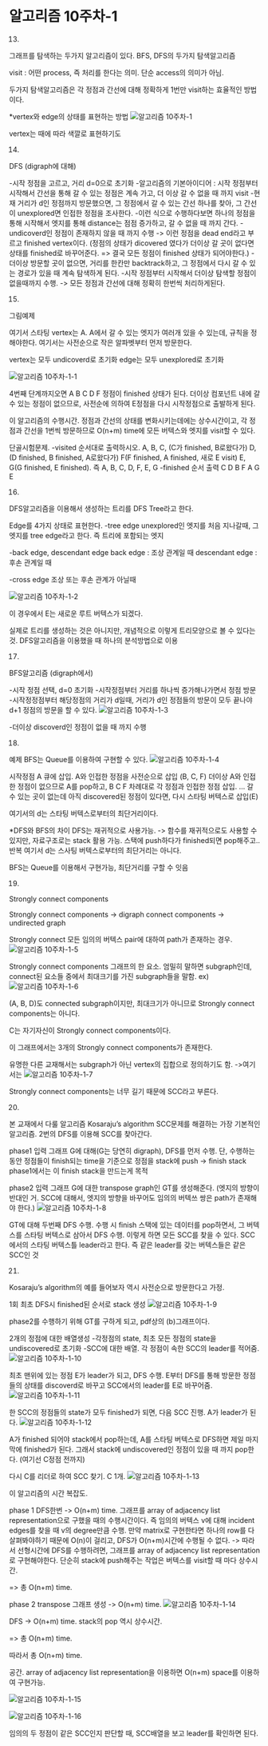 # 알고리즘 10주차-1

13)
그래프를 탐색하는 두가지 알고리즘이 있다.
BFS, DFS의 두가지 탐색알고리즘

visit : 어떤 process, 즉 처리를 한다는 의미. 단순 access의 의미가 아님.

두가지 탐색알고리즘은 각 정점과 간선에 대해 정확하게 1번만 visit하는 효율적인 방법이다.

*vertex와 edge의 상태를 표현하는 방법
![알고리즘 10주차-1](images/알고리즘%2010주차-1.png)

vertex는 때에 따라 색깔로 표현하기도

14)
DFS (digraph에 대해)

-시작 정점을 고르고, 거리 d=0으로 초기화
-알고리즘의 기본아이디어 : 시작 정점부터 시작해서 간선을 통해 갈 수 있는 정점은 계속 가고, 더 이상 갈 수 없을 때 까지 visit
-현재 거리가 d인 정점까지 방문했으면, 그 정점에서 갈 수 있는 간선 하나를 찾아, 그 간선이 unexplored면 인접한 정점을 조사한다.
-이런 식으로 수행하다보면 하나의 정점을 통해 시작해서 엣지를 통해 distance는 점점 증가하고, 갈 수 없을 때 까지 간다.
-undicoverd인 정점이 존재하지 않을 때 까지 수행 -> 이런 정점을 dead end라고 부르고 finished vertex이다.
(정점의 상태가 dicovered 였다가 더이상 갈 곳이 없다면 상태를 finished로 바꾸어준다. => 결국 모든 정점이 finished 상태가 되어야한다.)
-더이상 방문할 곳이 없으면, 거리를 한칸만 backtrack하고, 그 정점에서 다시 갈 수 있는 경로가 있을 때 계속 탐색하게 된다.
-시작 정점부터 시작해서 더이상 탐색할 정점이 없을때까지 수행.
	-> 모든 정점과 간선에 대해 정확히 한번씩 처리하게된다.

15)
그림예제

여기서 스타팅 vertex는 A.
A에서 갈 수 있는 엣지가 여러개 있을 수 있는데, 규칙을 정해야한다.
여기서는 사전순으로 작은 알파벳부터 먼저 방문한다.

vertex는 모두 undicoverd로 초기화
edge는 모두 unexplored로 초기화

![알고리즘 10주차-1-1](images/알고리즘%2010주차-1-1.png)

4번째 단계까지오면 A B C D F 정점이 finished 상태가 된다.
더이상 컴포넌트 내에 갈 수 있는 정점이 없으므로,
사전순에 의하여 E정점을 다시 시작정점으로 출발하게 된다.

이 알고리즘의 수행시간.
정점과 간선의 상태를 변화시키는데에는 상수시간이고, 각 정점과 간선을 1번씩 방문하므로
O(n+m) time에 모든 버텍스와 엣지를 visit할 수 있다.

단골시험문제.
-visited 순서대로 출력하시오.
A, B, C, (C가 finished, B로왔다가) D, (D finished, B finished, A로왔다가)
F(F finished, A finished, 새로 E visit) E, G(G finished, E finished).
즉 A, B, C, D, F, E, G
-finished 순서 출력
C D B F A G E

16)
DFS알고리즘을 이용해서 생성하는 트리를
DFS Tree라고 한다.

Edge를 4가지 상태로 표현한다.
-tree edge
unexplored인 엣지를 처음 지나갈때, 그 엣지를 tree edge라고 한다.
즉 트리에 포함되는 엣지

-back edge, descendant edge
back edge : 조상 관계일 때
descendant edge : 후손 관계일 때

-cross edge
조상 또는 후손 관계가 아닐때

![알고리즘 10주차-1-2](images/알고리즘%2010주차-1-2.png)

이 경우에서 E는 새로운 루트 버텍스가 되겠다.

실제로 트리를 생성하는 것은 아니지만, 개념적으로 이렇게 트리모양으로 볼 수 있다는 것. DFS알고리즘을 이용했을 때 하나의 분석방법으로 이용

17)
BFS알고리즘 (digraph에서)

-시작 정점 선택, d=0 초기화
-시작정점부터 거리를 하나씩 증가해나가면서 정점 방문
-시작정정점부터 해당정점의 거리가 d일때, 거리가 d인 정점들의 방문이 모두 끝나야 d+1 정점의 방문을 할 수 있다.
![알고리즘 10주차-1-3](images/알고리즘%2010주차-1-3.png)

-더이상 discoverd인 정점이 없을 때 까지 수행

18)
예제
BFS는 Queue를 이용하여 구현할 수 있다.
![알고리즘 10주차-1-4](images/알고리즘%2010주차-1-4.png)

시작정점 A 큐에 삽입.
A와 인접한 정점을 사전순으로 삽입 (B, C, F)
더이상 A와 인접한 정점이 없으므로 A를 pop하고, B C F 차례대로 각 정점과 인접한 정점 삽입.
…
갈 수 있는 곳이 없는데 아직 discovered된 정점이 있다면, 다시 스타팅 버텍스로 삽입(E)

여기서의 d는 스타팅 버텍스로부터의 최단거리이다.

*DFS와 BFS의 차이
DFS는 재귀적으로 사용가능. -> 함수를 재귀적으로도 사용할 수 있지만, 자료구조로는 stack 활용 가능.
스택에 push하다가 finished되면 pop해주고.. 반복
여기서 d는 스사팅 버텍스로부터의 최단거리는 아니다.

BFS는 Queue를 이용해서 구현가능, 최단거리를 구할 수 잇음

19)
Strongly connect components

Strongly connect components -> digraph
connect components -> undirected graph

Strongly connect
모든 임의의 버텍스 pair에 대하여 path가 존재하는 경우.
![알고리즘 10주차-1-5](images/알고리즘%2010주차-1-5.png)

Strongly connect components
그래프의 한 요소. 엄밀히 말하면 subgraph인데,
connect된 요소들 중에서 최대크기를 가진 subgraph들을 말함. 
ex)
![알고리즘 10주차-1-6](images/알고리즘%2010주차-1-6.png)

(A, B, D)도 connected subgraph이지만, 최대크기가 아니므로 Strongly connect components는 아니다.

C는 자기자신이 Strongly connect components이다.

이 그래프에서는 3개의 Strongly connect components가 존재한다.

유명한 다른 교재해서는 subgraph가 아닌 vertex의 집합으로 정의하기도 함.
->여기서는
![알고리즘 10주차-1-7](images/알고리즘%2010주차-1-7.png)

Strongly connect components는 너무 길기 때문에 SCC라고 부른다.

20)
본 교재에서 다룰 알고리즘
Kosaraju’s algorithm
SCC문제를 해결하는 가장 기본적인 알고리즘.
2번의 DFS를 이용해 SCC를 찾아간다.

phase1
입력 그래프 G에 대해(G는 당연히 digraph), DFS를 먼저 수행.
단, 수행하는 동안 정점들이 finish되는 time을 기준으로 정점을 stack에 push
	-> finish stack
phase1에서는 이 finish stack을 만드는게 목적

phase2
입력 그래프 G에 대한 transpose graph인 GT를 생성해준다. (엣지의 방향이 반대인 거. SCC에 대해서, 엣지의 방향을 바꾸어도 임의의 버텍쓰 쌍은 path가 존재해야 한다.)
![알고리즘 10주차-1-8](images/알고리즘%2010주차-1-8.png)

GT에 대해 두번째 DFS 수행. 수행 시 finish 스택에 있는 데이터를 pop하면서, 그 버텍스를 스타팅 버텍스로 삼아서 DFS 수행.
이렇게 하면 모든 SCC를 찾을 수 있다.
SCC에서의 스타팅 버텍스틀 leader라고 한다.
즉 같은 leader를 갖는 버텍스들은 같은 SCC인 것

21)
Kosaraju’s algorithm의 예를 들어보자
역시 사전순으로 방문한다고 가정.

1회 최초 DFS시 finished된 순서로 stack 생성
![알고리즘 10주차-1-9](images/알고리즘%2010주차-1-9.png)

phase2를 수행하기 위해 GT를 구하게 되고, pdf상의 (b)그래프이다.

2개의 정점에 대한 배열생성
-각정점의 state, 최초 모든 정점의 state을 undiscovered로 초기화
-SCC에 대한 배열. 각 정점이 속한 SCC의 leader를 적어줌.
![알고리즘 10주차-1-10](images/알고리즘%2010주차-1-10.png)

최초 맨위에 있는 정점 E가 leader가 되고, DFS 수행.
E부터 DFS를 통해 방문한 정점들의 상태를 discoverd로 바꾸고 SCC에서의 leader를 E로 바꾸어줌.
![알고리즘 10주차-1-11](images/알고리즘%2010주차-1-11.png)

한 SCC의 정점들의 state가 모두 finished가 되면, 다음 SCC 진행.
A가 leader가 된다.
![알고리즘 10주차-1-12](images/알고리즘%2010주차-1-12.png)

A가 finished 되어야 stack에서 pop하는데,
A를 스타팅 버텍스로 DFS하면 제일 마지막에 finished가 된다.
그래서 stack에 undiscovered인 정점이 있을 때 까지 pop한다. (여기선 C정점 전까지)

다시 C를 리더로 하여 SCC 찾기.
C 1개.
![알고리즘 10주차-1-13](images/알고리즘%2010주차-1-13.png)

이 알고리즘의 시간 복잡도.

phase 1
DFS한번 -> O(n+m) time.
그래프를 array of adjacency list representation으로 구했을 때의 수행시간이다.
즉 임의의 버텍스 v에 대해 incident edges를 찾을 때 v의 degree만큼 수행.
만약 matrix로 구현한타면 하나의 row를 다 살펴봐야하기 때문에 O(n)이 걸리고, DFS가 O(n+m)시간에 수행될 수 없다.
-> 따라서 선형시간에 DFS를 수행하려면, 그래프를 array of adjacency list representation로 구현해야한다.
단순히 stack에 push해주는 작업은 버텍스를 visit할 때 마다 상수시간.

=> 총 O(n+m) time.

phase 2
transpose 그래프 생성 -> O(n+m) time.
![알고리즘 10주차-1-14](images/알고리즘%2010주차-1-14.png)

DFS -> O(n+m) time.
stack의 pop 역시 상수시간.

=> 총 O(n+m) time.

따라서  총 O(n+m) time.

공간.
array of adjacency list representation을 이용하면
O(n+m) space를 이용하여 구현가능.

![알고리즘 10주차-1-15](images/알고리즘%2010주차-1-15.png)

![알고리즘 10주차-1-16](images/알고리즘%2010주차-1-16.png)

임의의 두 정점이 같은 SCC인지 판단할 때,
SCC배열을 보고 leader를 확인하면 된다.

